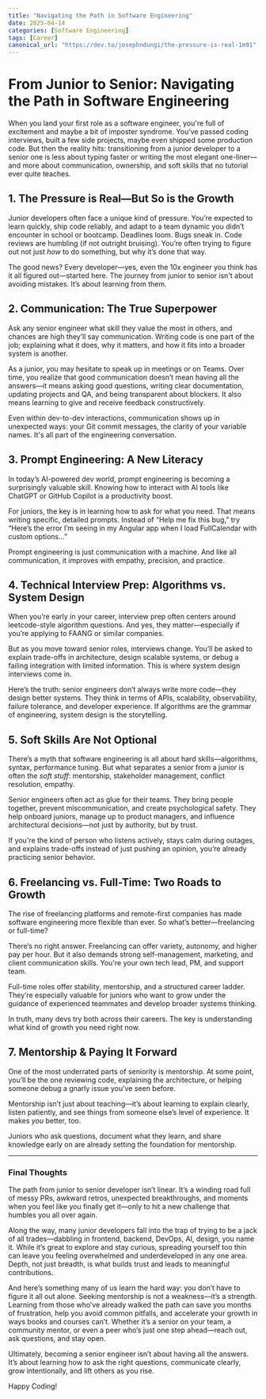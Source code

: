 ```yaml
---
title: "Navigating the Path in Software Engineering"
date: 2025-04-14
categories: [Software Engineering]
tags: [Career]
canonical_url: "https://dev.to/josephndungi/the-pressure-is-real-1m91"
---
```


# From Junior to Senior: Navigating the Path in Software Engineering

When you land your first role as a software engineer, you're full of excitement and maybe a bit of imposter syndrome. You’ve passed coding interviews, built a few side projects, maybe even shipped some production code. But then the reality hits: transitioning from a junior developer to a senior one is less about typing faster or writing the most elegant one-liner—and more about communication, ownership, and soft skills that no tutorial ever quite teaches.

## 1. The Pressure is Real—But So is the Growth

Junior developers often face a unique kind of pressure. You’re expected to learn quickly, ship code reliably, and adapt to a team dynamic you didn’t encounter in school or bootcamp. Deadlines loom. Bugs sneak in. Code reviews are humbling (if not outright bruising). You’re often trying to figure out not just *how* to do something, but why it’s done that way.

The good news? Every developer—yes, even the 10x engineer you think has it all figured out—started here. The journey from junior to senior isn't about avoiding mistakes. It’s about learning from them.

## 2. Communication: The True Superpower

Ask any senior engineer what skill they value the most in others, and chances are high they’ll say communication. Writing code is one part of the job; explaining what it does, why it matters, and how it fits into a broader system is another.

As a junior, you may hesitate to speak up in meetings or on Teams. Over time, you realize that good communication doesn’t mean having all the answers—it means asking good questions, writing clear documentation, updating projects and QA, and being transparent about blockers. It also means learning to give and receive feedback constructively.

Even within dev-to-dev interactions, communication shows up in unexpected ways: your Git commit messages, the clarity of your variable names. It's all part of the engineering conversation.

## 3. Prompt Engineering: A New Literacy

In today’s AI-powered dev world, prompt engineering is becoming a surprisingly valuable skill. Knowing how to interact with AI tools like ChatGPT or GitHub Copilot is a productivity boost.

For juniors, the key is in learning how to ask for what you need. That means writing specific, detailed prompts. Instead of “Help me fix this bug,” try “Here’s the error I’m seeing in my Angular app when I load FullCalendar with custom options…”

Prompt engineering is just communication with a machine. And like all communication, it improves with empathy, precision, and practice.

## 4. Technical Interview Prep: Algorithms vs. System Design

When you’re early in your career, interview prep often centers around leetcode-style algorithm questions. And yes, they matter—especially if you’re applying to FAANG or similar companies.

But as you move toward senior roles, interviews change. You’ll be asked to explain trade-offs in architecture, design scalable systems, or debug a failing integration with limited information. This is where system design interviews come in.

Here’s the truth: senior engineers don’t always write more code—they design better systems. They think in terms of APIs, scalability, observability, failure tolerance, and developer experience. If algorithms are the grammar of engineering, system design is the storytelling.

## 5. Soft Skills Are Not Optional

There’s a myth that software engineering is all about hard skills—algorithms, syntax, performance tuning. But what separates a senior from a junior is often the *soft stuff*: mentorship, stakeholder management, conflict resolution, empathy.

Senior engineers often act as glue for their teams. They bring people together, prevent miscommunication, and create psychological safety. They help onboard juniors, manage up to product managers, and influence architectural decisions—not just by authority, but by trust.

If you're the kind of person who listens actively, stays calm during outages, and explains trade-offs instead of just pushing an opinion, you’re already practicing senior behavior.

## 6. Freelancing vs. Full-Time: Two Roads to Growth

The rise of freelancing platforms and remote-first companies has made software engineering more flexible than ever. So what’s better—freelancing or full-time?

There’s no right answer. Freelancing can offer variety, autonomy, and higher pay per hour. But it also demands strong self-management, marketing, and client communication skills. You're your own tech lead, PM, and support team.

Full-time roles offer stability, mentorship, and a structured career ladder. They’re especially valuable for juniors who want to grow under the guidance of experienced teammates and develop broader systems thinking.

In truth, many devs try both across their careers. The key is understanding what kind of growth you need right now.

## 7. Mentorship & Paying It Forward

One of the most underrated parts of seniority is mentorship. At some point, you’ll be the one reviewing code, explaining the architecture, or helping someone debug a gnarly issue you’ve seen before.

Mentorship isn’t just about teaching—it’s about learning to explain clearly, listen patiently, and see things from someone else’s level of experience. It makes *you* better, too.

Juniors who ask questions, document what they learn, and share knowledge early on are already setting the foundation for mentorship.

---

### Final Thoughts

The path from junior to senior developer isn’t linear. It’s a winding road full of messy PRs, awkward retros, unexpected breakthroughs, and moments when you feel like you finally get it—only to hit a new challenge that humbles you all over again.

Along the way, many junior developers fall into the trap of trying to be a jack of all trades—dabbling in frontend, backend, DevOps, AI, design, you name it. While it’s great to explore and stay curious, spreading yourself too thin can leave you feeling overwhelmed and underdeveloped in any one area. Depth, not just breadth, is what builds trust and leads to meaningful contributions.

And here’s something many of us learn the hard way: you don’t have to figure it all out alone. Seeking mentorship is not a weakness—it’s a strength. Learning from those who’ve already walked the path can save you months of frustration, help you avoid common pitfalls, and accelerate your growth in ways books and courses can’t. Whether it’s a senior on your team, a community mentor, or even a peer who’s just one step ahead—reach out, ask questions, and stay open.

Ultimately, becoming a senior engineer isn’t about having all the answers. It’s about learning how to ask the right questions, communicate clearly, grow intentionally, and lift others as you rise.

Happy Coding!
